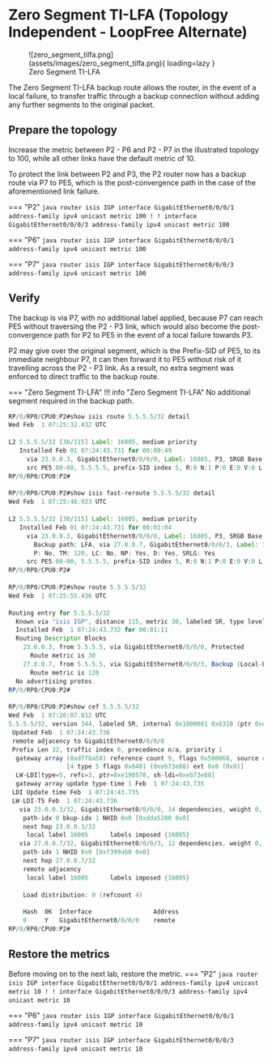 # Zero Segment TI-LFA (Topology Independent - LoopFree Alternate)

<figure markdown>
  ![zero_segment_tilfa.png](assets/images/zero_segment_tilfa.png){ loading=lazy }
  <figcaption>Zero Segment TI-LFA</figcaption>
</figure>

The Zero Segment TI-LFA backup route allows the router, in the event of a local failure, to transfer traffic through a backup connection without adding any further segments to the original packet.


## Prepare the topology
Increase the metric between P2 - P6 and P2 - P7 in the illustrated topology to 100, while all other links have the default metric of 10.

To protect the link between P2 and P3, the P2 router now has a backup route via P7 to PE5, which is the post-convergence path in the case of the aforementioned link failure.


=== "P2"
    ```java
    router isis IGP
     interface GigabitEthernet0/0/0/1
      address-family ipv4 unicast
       metric 100
      !
     !
     interface GigabitEthernet0/0/0/3
      address-family ipv4 unicast
       metric 100
    ```

=== "P6"
    ```java
    router isis IGP
     interface GigabitEthernet0/0/0/1
      address-family ipv4 unicast
       metric 100
    ```

=== "P7"
    ```java
    router isis IGP
     interface GigabitEthernet0/0/0/3
      address-family ipv4 unicast
       metric 100
    ```

## Verify

The backup is via P7, with no additional label applied, because P7 can reach PE5 without traversing the P2 - P3 link, which would also become the post-convergence path for P2 to PE5 in the event of a local failure towards P3.

P2 may give over the original segment, which is the Prefix-SID of PE5, to its immediate neighbour P7, it can then forward it to PE5 without risk of it travelling across the P2 - P3 link. As a result, no extra segment was enforced to direct traffic to the backup route.

=== "Zero Segment TI-LFA"
!!! info "Zero Segment TI-LFA"
    No additional segment required in the backup path.
```java
RP/0/RP0/CPU0:P2#show isis route 5.5.5.5/32 detail
Wed Feb  1 07:25:32.432 UTC

L2 5.5.5.5/32 [30/115] Label: 16005, medium priority
   Installed Feb 01 07:24:43.731 for 00:00:49
     via 23.0.0.3, GigabitEthernet0/0/0/0, Label: 16005, P3, SRGB Base: 16000, Weight: 0
     src PE5.00-00, 5.5.5.5, prefix-SID index 5, R:0 N:1 P:0 E:0 V:0 L:0, Alg:0
RP/0/RP0/CPU0:P2#

RP/0/RP0/CPU0:P2#show isis fast-reroute 5.5.5.5/32 detail
Wed Feb  1 07:25:46.923 UTC

L2 5.5.5.5/32 [30/115] Label: 16005, medium priority
   Installed Feb 01 07:24:43.731 for 00:01:04
     via 23.0.0.3, GigabitEthernet0/0/0/0, Label: 16005, P3, SRGB Base: 16000, Weight: 0
       Backup path: LFA, via 27.0.0.7, GigabitEthernet0/0/0/3, Label: 16005, P7, SRGB Base: 16000, Weight: 0, Metric: 120
       P: No, TM: 120, LC: No, NP: Yes, D: Yes, SRLG: Yes
     src PE5.00-00, 5.5.5.5, prefix-SID index 5, R:0 N:1 P:0 E:0 V:0 L:0, Alg:0
RP/0/RP0/CPU0:P2#

RP/0/RP0/CPU0:P2#show route 5.5.5.5/32
Wed Feb  1 07:25:55.436 UTC

Routing entry for 5.5.5.5/32
  Known via "isis IGP", distance 115, metric 30, labeled SR, type level-2
  Installed Feb  1 07:24:43.732 for 00:01:11
  Routing Descriptor Blocks
    23.0.0.3, from 5.5.5.5, via GigabitEthernet0/0/0/0, Protected
      Route metric is 30
    27.0.0.7, from 5.5.5.5, via GigabitEthernet0/0/0/3, Backup (Local-LFA)
      Route metric is 120
  No advertising protos.
RP/0/RP0/CPU0:P2#

RP/0/RP0/CPU0:P2#show cef 5.5.5.5/32
Wed Feb  1 07:26:07.812 UTC
5.5.5.5/32, version 344, labeled SR, internal 0x1000001 0x8310 (ptr 0xe727de0) [1], 0x600 (0xe190578), 0xa28 (0xf54a1b0)
 Updated Feb  1 07:24:43.736
 remote adjacency to GigabitEthernet0/0/0/0
 Prefix Len 32, traffic index 0, precedence n/a, priority 1
  gateway array (0xdff8a58) reference count 9, flags 0x500068, source rib (7), 1 backups
                [4 type 5 flags 0x8401 (0xeb73e88) ext 0x0 (0x0)]
  LW-LDI[type=5, refc=3, ptr=0xe190578, sh-ldi=0xeb73e88]
  gateway array update type-time 1 Feb  1 07:24:43.735
 LDI Update time Feb  1 07:24:43.735
 LW-LDI-TS Feb  1 07:24:43.736
   via 23.0.0.3/32, GigabitEthernet0/0/0/0, 14 dependencies, weight 0, class 0, protected [flags 0x400]
    path-idx 0 bkup-idx 1 NHID 0x0 [0xdda5280 0x0]
    next hop 23.0.0.3/32
     local label 16005      labels imposed {16005}
   via 27.0.0.7/32, GigabitEthernet0/0/0/3, 12 dependencies, weight 0, class 0, backup (Local-LFA) [flags 0x300]
    path-idx 1 NHID 0x0 [0xf399ab0 0x0]
    next hop 27.0.0.7/32
    remote adjacency
     local label 16005      labels imposed {16005}

    Load distribution: 0 (refcount 4)

    Hash  OK  Interface                 Address
    0     Y   GigabitEthernet0/0/0/0    remote
RP/0/RP0/CPU0:P2#
```

## Restore the metrics

Before moving on to the next lab, restore the metric.
=== "P2"
    ```java
    router isis IGP
     interface GigabitEthernet0/0/0/1
      address-family ipv4 unicast
       metric 10
      !
     !
     interface GigabitEthernet0/0/0/3
      address-family ipv4 unicast
       metric 10
    ```

=== "P6"
    ```java
    router isis IGP
     interface GigabitEthernet0/0/0/1
      address-family ipv4 unicast
       metric 10
    ```

=== "P7"
    ```java
    router isis IGP
     interface GigabitEthernet0/0/0/3
      address-family ipv4 unicast
       metric 10
    ```

